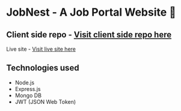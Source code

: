 # JobNest - A Job Portal Website 🏢

## Client side repo - [Visit client side repo here](https://github.com/TanjiinaAkter/job-seeker-client)
Live site - [Visit live site here](https://job-seeker-e20d7.web.app/)
## Technologies used
- Node.js
- Express.js
- Mongo DB
- JWT (JSON Web Token)
